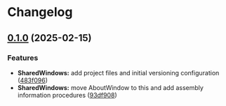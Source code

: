 # Changelog

## [0.1.0](https://github.com/chemodun/X4-UniverseEditor/compare/SharedWindows-v0.0.1...SharedWindows@v0.1.0) (2025-02-15)


### Features

* **SharedWindows:** add project files and initial versioning configuration ([483f096](https://github.com/chemodun/X4-UniverseEditor/commit/483f096ccd52d05f05f4141be83f9c10e22b3136))
* **SharedWindows:** move AboutWindow to this and add assembly information procedures ([93df908](https://github.com/chemodun/X4-UniverseEditor/commit/93df9087e66e6bd8ed2430a73e2ad3262066f04f))
